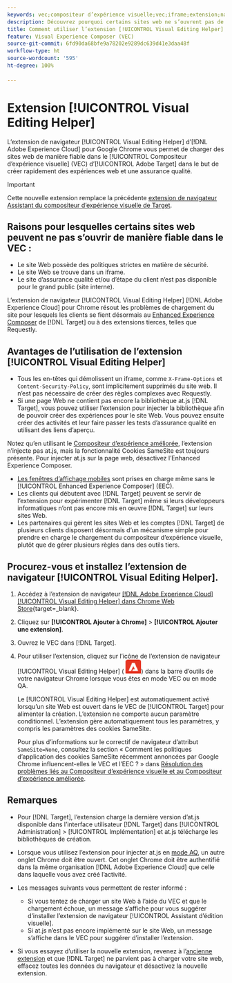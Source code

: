 ```yaml
---
keywords: vec;compositeur d’expérience visuelle;vec;iframe;extension;navigateur
description: Découvrez pourquoi certains sites web ne s’ouvrent pas de manière fiable dans le [!UICONTROL Compositeur d’expérience visuelle] (VEC). L’extension de navigateur [!UICONTROL Assistant d’édition visuelle] vous permet de charger des sites web de manière fiable dans le VEC.
title: Comment utiliser l’extension [!UICONTROL Visual Editing Helper] ?
feature: Visual Experience Composer (VEC)
source-git-commit: 6fd90da68bfe9a78202e9289dc639d41e3daa48f
workflow-type: ht
source-wordcount: '595'
ht-degree: 100%

---
```


# Extension [!UICONTROL Visual Editing Helper]

L’extension de navigateur [!UICONTROL Visual Editing Helper] d’[!DNL Adobe Experience Cloud] pour Google Chrome vous permet de charger des sites web de manière fiable dans le [!UICONTROL Compositeur d’expérience visuelle] (VEC) d’[!UICONTROL Adobe Target] dans le but de créer rapidement des expériences web et une assurance qualité.

>[!IMPORTANT]
>
>Cette nouvelle extension remplace la précédente [extension de navigateur Assistant du compositeur d’expérience visuelle de Target](/help/main/c-experiences/c-visual-experience-composer/r-troubleshoot-composer/vec-helper-browser-extension.md).

## Raisons pour lesquelles certains sites web peuvent ne pas s’ouvrir de manière fiable dans le VEC :

* Le site Web possède des politiques strictes en matière de sécurité.
* Le site Web se trouve dans un iframe.
* Le site d’assurance qualité et/ou d’étape du client n’est pas disponible pour le grand public (site interne).

L’extension de navigateur [!UICONTROL Visual Editing Helper] [!DNL Adobe Experience Cloud] pour Chrome résout les problèmes de chargement du site pour lesquels les clients se fient désormais au [Enhanced Experience Composer](/help/main/administrating-target/visual-experience-composer-set-up.md#eec) de [!DNL Target] ou à des extensions tierces, telles que Requestly.

## Avantages de l’utilisation de l’extension [!UICONTROL Visual Editing Helper]

* Tous les en-têtes qui démolissent un iframe, comme `X-Frame-Options` et `Content-Security-Policy`, sont implicitement supprimés du site web. Il n’est pas nécessaire de créer des règles complexes avec Requestly.
* Si une page Web ne contient pas encore la bibliothèque at.js [!DNL Target], vous pouvez utiliser l’extension pour injecter la bibliothèque afin de pouvoir créer des expériences pour le site Web. Vous pouvez ensuite créer des activités et leur faire passer les tests d’assurance qualité en utilisant des liens d’aperçu.

Notez qu’en utilisant le [Compositeur d’expérience améliorée](/help/main/administrating-target/visual-experience-composer-set-up.md#eec), l’extension n’injecte pas at.js, mais la fonctionnalité Cookies SameSite est toujours présente. Pour injecter at.js sur la page web, désactivez l’Enhanced Experience Composer.

* [Les fenêtres d’affichage mobiles](/help/main/c-experiences/c-visual-experience-composer/mobile-viewports.md) sont prises en charge même sans le [!UICONTROL Enhanced Experience Composer] (EEC).
* Les clients qui débutent avec [!DNL Target] peuvent se servir de l’extension pour expérimenter [!DNL Target] même si leurs développeurs informatiques n’ont pas encore mis en œuvre [!DNL Target] sur leurs sites Web.
* Les partenaires qui gèrent les sites Web et les comptes [!DNL Target] de plusieurs clients disposent désormais d’un mécanisme simple pour prendre en charge le chargement du compositeur d’expérience visuelle, plutôt que de gérer plusieurs règles dans des outils tiers.

## Procurez-vous et installez l’extension de navigateur [!UICONTROL Visual Editing Helper].

1. Accédez à l’extension de navigateur [[!DNL Adobe Experience Cloud] [!UICONTROL Visual Editing Helper] dans Chrome Web Store](https://chrome.google.com/webstore/detail/adobe-experience-cloud-vi/kgmjjkfjacffaebgpkpcllakjifppnca){target=_blank}.
1. Cliquez sur **[!UICONTROL Ajouter à Chrome]** > **[!UICONTROL Ajouter une extension]**.
1. Ouvrez le VEC dans [!DNL Target].
1. Pour utiliser l’extension, cliquez sur l’icône de l’extension de navigateur [!UICONTROL Visual Editing Helper] (![icône Extension d’édition visuelle](/help/main/c-experiences/c-visual-experience-composer/r-troubleshoot-composer/assets/visual-editing-helper.png)) dans la barre d’outils de votre navigateur Chrome lorsque vous êtes en mode VEC ou en mode QA.

   Le [!UICONTROL Visual Editing Helper] est automatiquement activé lorsqu’un site Web est ouvert dans le VEC de [!UICONTROL Target] pour alimenter la création. L’extension ne comporte aucun paramètre conditionnel. L’extension gère automatiquement tous les paramètres, y compris les paramètres des cookies SameSite.

   Pour plus d’informations sur le correctif de navigateur d’attribut `SameSite=None`, consultez la section « Comment les politiques d’application des cookies SameSite récemment annoncées par Google Chrome influencent-elles le VEC et l’EEC ? » dans [Résolution des problèmes liés au Compositeur d’expérience visuelle et au Compositeur d’expérience améliorée](/help/main/c-experiences/c-visual-experience-composer/r-troubleshoot-composer/issues-related-to-the-visual-experience-composer-vec-and-enhanced-experience-composer-eec.md).

## Remarques

* Pour [!DNL Target], l’extension charge la dernière version d’at.js disponible dans l’interface utilisateur [!DNL Target] dans [!UICONTROL Administration] > [!UICONTROL Implémentation] et at.js télécharge les bibliothèques de création.
* Lorsque vous utilisez l’extension pour injecter at.js en [mode AQ](/help/main/c-activities/c-activity-qa/activity-qa.md), un autre onglet Chrome doit être ouvert. Cet onglet Chrome doit être authentifié dans la même organisation [!DNL Adobe Experience Cloud] que celle dans laquelle vous avez créé l’activité.
* Les messages suivants vous permettent de rester informé :

   * Si vous tentez de charger un site Web à l’aide du VEC et que le chargement échoue, un message s’affiche pour vous suggérer d’installer l’extension de navigateur [!UICONTROL Assistant d’édition visuelle].
   * Si at.js n’est pas encore implémenté sur le site Web, un message s’affiche dans le VEC pour suggérer d’installer l’extension.
* Si vous essayez d’utiliser la nouvelle extension, revenez à l’[ancienne extension](/help/main/c-experiences/c-visual-experience-composer/r-troubleshoot-composer/vec-helper-browser-extension.md) et que [!DNL Target] ne parvient pas à charger votre site web, effacez toutes les données du navigateur et désactivez la nouvelle extension.




